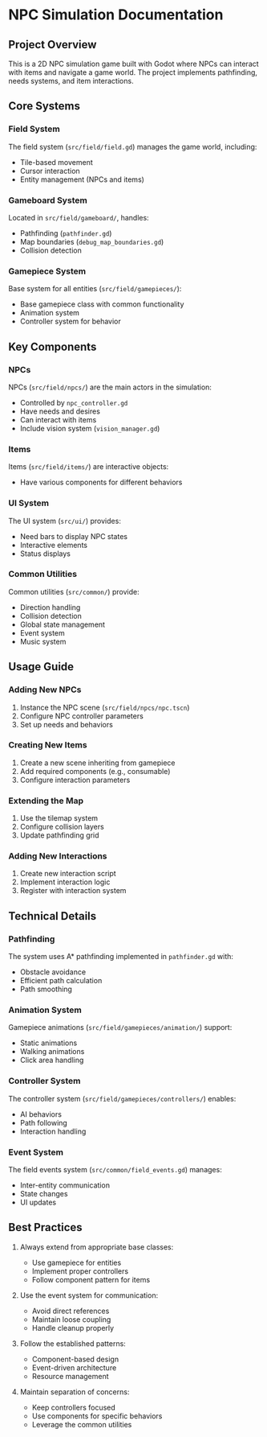 # NPC Simulation Documentation

## Project Overview

This is a 2D NPC simulation game built with Godot where NPCs can interact with items and navigate a game world. The project implements pathfinding, needs systems, and item interactions.

## Core Systems

### Field System
The field system (`src/field/field.gd`) manages the game world, including:
- Tile-based movement
- Cursor interaction
- Entity management (NPCs and items)

### Gameboard System
Located in `src/field/gameboard/`, handles:
- Pathfinding (`pathfinder.gd`)
- Map boundaries (`debug_map_boundaries.gd`)
- Collision detection

### Gamepiece System
Base system for all entities (`src/field/gamepieces/`):
- Base gamepiece class with common functionality
- Animation system
- Controller system for behavior

## Key Components

### NPCs
NPCs (`src/field/npcs/`) are the main actors in the simulation:
- Controlled by `npc_controller.gd`
- Have needs and desires
- Can interact with items
- Include vision system (`vision_manager.gd`)

### Items
Items (`src/field/items/`) are interactive objects:
- Have various components for different behaviors

### UI System
The UI system (`src/ui/`) provides:
- Need bars to display NPC states
- Interactive elements
- Status displays

### Common Utilities
Common utilities (`src/common/`) provide:
- Direction handling
- Collision detection
- Global state management
- Event system
- Music system

## Usage Guide

### Adding New NPCs
1. Instance the NPC scene (`src/field/npcs/npc.tscn`)
2. Configure NPC controller parameters
3. Set up needs and behaviors

### Creating New Items
1. Create a new scene inheriting from gamepiece
2. Add required components (e.g., consumable)
3. Configure interaction parameters

### Extending the Map
1. Use the tilemap system
2. Configure collision layers
3. Update pathfinding grid

### Adding New Interactions
1. Create new interaction script
2. Implement interaction logic
3. Register with interaction system

## Technical Details

### Pathfinding
The system uses A* pathfinding implemented in `pathfinder.gd` with:
- Obstacle avoidance
- Efficient path calculation
- Path smoothing

### Animation System
Gamepiece animations (`src/field/gamepieces/animation/`) support:
- Static animations
- Walking animations
- Click area handling

### Controller System
The controller system (`src/field/gamepieces/controllers/`) enables:
- AI behaviors
- Path following
- Interaction handling

### Event System
The field events system (`src/common/field_events.gd`) manages:
- Inter-entity communication
- State changes
- UI updates

## Best Practices

1. Always extend from appropriate base classes:
   - Use gamepiece for entities
   - Implement proper controllers
   - Follow component pattern for items

2. Use the event system for communication:
   - Avoid direct references
   - Maintain loose coupling
   - Handle cleanup properly

3. Follow the established patterns:
   - Component-based design
   - Event-driven architecture
   - Resource management

4. Maintain separation of concerns:
   - Keep controllers focused
   - Use components for specific behaviors
   - Leverage the common utilities
